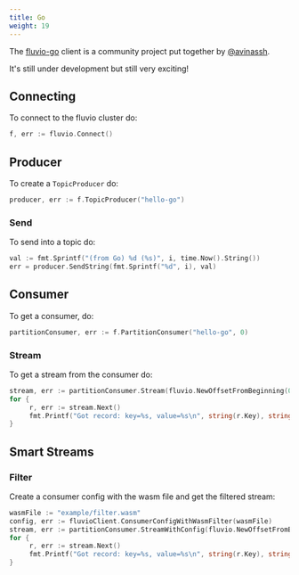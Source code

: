 ```yaml
---
title: Go
weight: 19
---
```


The [fluvio-go] client is a community
project put together by [@avinassh].

It's still under development but still very exciting!

[fluvio-go]: https://github.com/avinassh/fluvio-go 
[@avinassh]: https://github.com/avinassh

## Connecting

To connect to the fluvio cluster do:
```go
f, err := fluvio.Connect()
```

## Producer

To create a `TopicProducer` do:
```go
producer, err := f.TopicProducer("hello-go")
```

### Send

To send into a topic do:
```go
val := fmt.Sprintf("(from Go) %d (%s)", i, time.Now().String())
err = producer.SendString(fmt.Sprintf("%d", i), val)
```

## Consumer 

To get a consumer, do:
```go
partitionConsumer, err := f.PartitionConsumer("hello-go", 0)
```

### Stream

To get a stream from the consumer do:
```go
stream, err := partitionConsumer.Stream(fluvio.NewOffsetFromBeginning(0))
for {
     r, err := stream.Next()
     fmt.Printf("Got record: key=%s, value=%s\n", string(r.Key), string(r.Value))
}
```

## Smart Streams

### Filter

Create a consumer config with the wasm file and get the filtered stream:
```go
wasmFile := "example/filter.wasm"
config, err := fluvioClient.ConsumerConfigWithWasmFilter(wasmFile)
stream, err := partitionConsumer.StreamWithConfig(fluvio.NewOffsetFromBeginning(0), config)
for {
     r, err := stream.Next()
     fmt.Printf("Got record: key=%s, value=%s\n", string(r.Key), string(r.Value))
}
```

